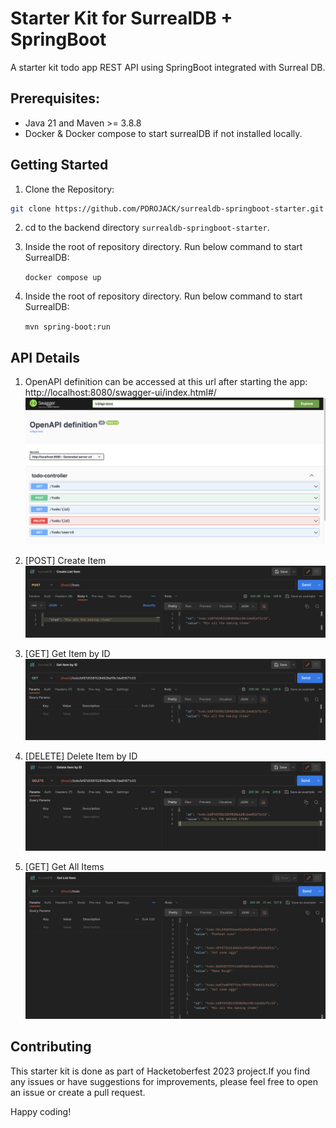 # Starter Kit for SurrealDB + SpringBoot

A starter kit todo app REST API using SpringBoot integrated with Surreal DB.  

## Prerequisites:

- Java 21 and Maven >= 3.8.8
- Docker & Docker compose to start surrealDB if not installed locally.

## Getting Started

1. Clone the Repository:

```bash
git clone https://github.com/PDROJACK/surrealdb-springboot-starter.git
```

2. cd to the backend directory `surrealdb-springboot-starter`.

3. Inside the root of repository directory. Run below command to start SurrealDB:
    
    ```docker compose up```

4. Inside the root of repository directory. Run below command to start SurrealDB:
    
    ```mvn spring-boot:run```

## API Details

1. OpenAPI definition can be accessed at this url after starting the app: http://localhost:8080/swagger-ui/index.html#/
![alt text](./docs/openapi.png)

2. [POST] Create Item
![alt text](./docs/post.png)

3. [GET] Get Item by ID
![alt text](./docs/getid.png)

4. [DELETE] Delete Item by ID
![alt text](./docs/deleteid.png)

5. [GET] Get All Items
![alt text](./docs/getall.png)

## Contributing

This starter kit is done as part of Hacketoberfest 2023 project.If you find any issues or have suggestions for improvements, please feel free to open an issue or create a pull request.

Happy coding!